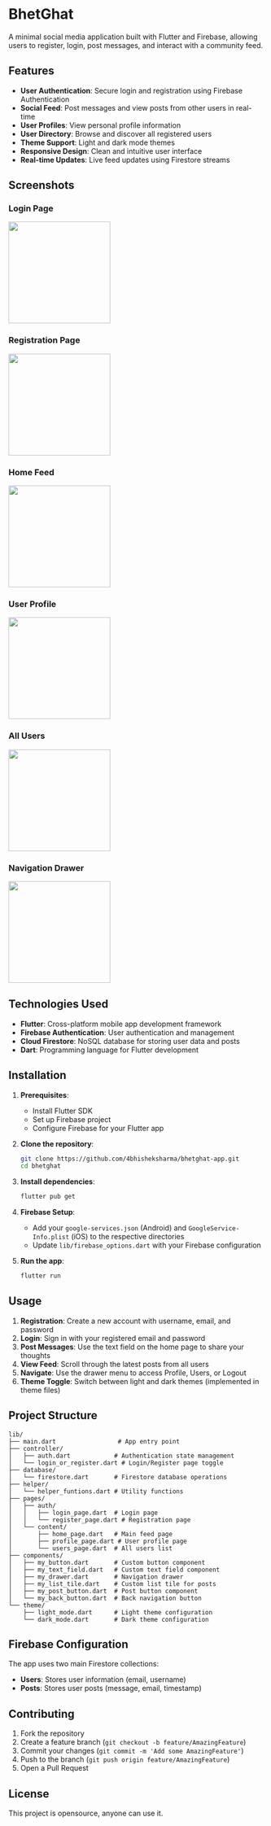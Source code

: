 # BhetGhat

A minimal social media application built with Flutter and Firebase, allowing users to register, login, post messages, and interact with a community feed.

## Features

- **User Authentication**: Secure login and registration using Firebase Authentication
- **Social Feed**: Post messages and view posts from other users in real-time
- **User Profiles**: View personal profile information
- **User Directory**: Browse and discover all registered users
- **Theme Support**: Light and dark mode themes
- **Responsive Design**: Clean and intuitive user interface
- **Real-time Updates**: Live feed updates using Firestore streams

## Screenshots

### Login Page
<img src="assets/screenshots/login.png" width="200"/>

### Registration Page
<img src="assets/screenshots/register.png" width="200"/>

### Home Feed
<img src="assets/screenshots/home.png" width="200"/>

### User Profile
<img src="assets/screenshots/profile.png" width="200"/>

### All Users
<img src="assets/screenshots/allusers.png" width="200"/>

### Navigation Drawer
<img src="assets/screenshots/drawer.png" width="200"/>


## Technologies Used

- **Flutter**: Cross-platform mobile app development framework
- **Firebase Authentication**: User authentication and management
- **Cloud Firestore**: NoSQL database for storing user data and posts
- **Dart**: Programming language for Flutter development

## Installation

1. **Prerequisites**:
   - Install Flutter SDK 
   - Set up Firebase project
   - Configure Firebase for your Flutter app

2. **Clone the repository**:
   ```bash
   git clone https://github.com/4bhisheksharma/bhetghat-app.git
   cd bhetghat
   ```

3. **Install dependencies**:
   ```bash
   flutter pub get
   ```

4. **Firebase Setup**:
   - Add your `google-services.json` (Android) and `GoogleService-Info.plist` (iOS) to the respective directories
   - Update `lib/firebase_options.dart` with your Firebase configuration

5. **Run the app**:
   ```bash
   flutter run
   ```

## Usage

1. **Registration**: Create a new account with username, email, and password
2. **Login**: Sign in with your registered email and password
3. **Post Messages**: Use the text field on the home page to share your thoughts
4. **View Feed**: Scroll through the latest posts from all users
5. **Navigate**: Use the drawer menu to access Profile, Users, or Logout
6. **Theme Toggle**: Switch between light and dark themes (implemented in theme files)

## Project Structure

```
lib/
├── main.dart                 # App entry point
├── controller/
│   ├── auth.dart            # Authentication state management
│   └── login_or_register.dart # Login/Register page toggle
├── database/
│   └── firestore.dart       # Firestore database operations
├── helper/
│   └── helper_funtions.dart # Utility functions
├── pages/
│   ├── auth/
│   │   ├── login_page.dart  # Login page
│   │   └── register_page.dart # Registration page
│   └── content/
│       ├── home_page.dart   # Main feed page
│       ├── profile_page.dart # User profile page
│       └── users_page.dart  # All users list
├── components/
│   ├── my_button.dart       # Custom button component
│   ├── my_text_field.dart   # Custom text field component
│   ├── my_drawer.dart       # Navigation drawer
│   ├── my_list_tile.dart    # Custom list tile for posts
│   ├── my_post_button.dart  # Post button component
│   └── my_back_button.dart  # Back navigation button
└── theme/
    ├── light_mode.dart      # Light theme configuration
    └── dark_mode.dart       # Dark theme configuration
```

## Firebase Configuration

The app uses two main Firestore collections:
- **Users**: Stores user information (email, username)
- **Posts**: Stores user posts (message, email, timestamp)

## Contributing

1. Fork the repository
2. Create a feature branch (`git checkout -b feature/AmazingFeature`)
3. Commit your changes (`git commit -m 'Add some AmazingFeature'`)
4. Push to the branch (`git push origin feature/AmazingFeature`)
5. Open a Pull Request

## License

This project is opensource, anyone can use it.
